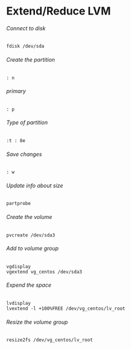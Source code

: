 # Extend/Reduce LVM

###### Connect to disk
```
fdisk /dev/sda
```

###### Create the partition
    : n

###### primary
    : p

###### Type of partition
    :t : 8e

###### Save changes
    : w

###### Update info about size
```
partprobe
```

###### Create the volume
```
pvcreate /dev/sda3
```

###### Add to volume group
```
vgdisplay
vgextend vg_centos /dev/sda3
```

###### Expend the space
```
lvdisplay
lvextend -l +100%FREE /dev/vg_centos/lv_root
```

###### Resize the volume group
```
resize2fs /dev/vg_centos/lv_root
```
